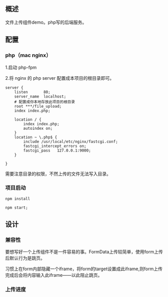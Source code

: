## 概述
文件上传组件demo。php写的后端服务。

## 配置

### php（mac nginx）

1.启动 php-fpm

2.将 nginx 的 php server 配置成本项目的根目录即可。

```
server {
    listen       80;
    server_name  localhost;
    # 配置成你本地存放此项目的根目录
    root ***/file_upload; 
    index index.php;

    location / { 
        index index.php;
        autoindex on; 
    }
    location ~ \.php$ {
        include /usr/local/etc/nginx/fastcgi.conf;
        fastcgi_intercept_errors on; 
        fastcgi_pass   127.0.0.1:9000; 
    }   

}
```

需要注意目录的权限，不然上传的文件无法写入目录。

### 项目启动

```
npm install 

npm start;
```

## 设计

### 兼容性

要想写好一个上传组件不是一件容易的事。FormData上传较简单，使用form上传后默认行为是跳页。

习惯上在form内部隐藏一个iframe，将form的target设置成此iframe,则form上传完成后会将内容输入此iframe——以此阻止跳页。

### 上传进度
